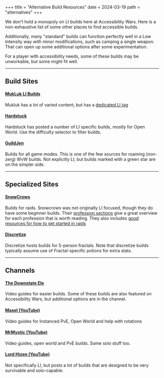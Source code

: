 +++
title = "Alternative Build Resources"
date = 2024-03-19
path = "alternatives"
+++

We don't hold a monopoly on LI builds here at Accessibility Wars. Here is a non-exhaustive list of some other places to find accessible builds.

Additionally, many "standard" builds can function perfectly well in a Low Intensity way with minor modifications, such as camping a single weapon. That can open up some additional options after some experimentation.

For a player with accessibility needs, some of these builds may be unworkable, but some might fit well.

---

## Build Sites

#### [MukLuk LI Builds](https://mukluklabs.com/gw2-build/tag/Low+Intensity)

Mukluk has a lot of varied content, but has a [dedicated LI tag](https://mukluklabs.com/gw2-build/tag/Low+Intensity)

#### [Hardstuck](https://hardstuck.gg)

Hardstuck has posted a number of LI specific builds, mostly for Open World. Use the difficulty selector to filter builds.

#### [GuildJen](https://guildjen.com/builds/)

Builds for all game modes. This is one of the few sources for roaming (non-zerg) WvW builds. Not explicitly LI, but builds marked
with a green star are on the simpler side.

---

## Specialized Sites

#### [SnowCrows](https://snowcrows.com/)

Builds for raids. Snowcrows was not originally LI focused, though they do have some beginner builds.
Their [profession sections](https://snowcrows.com/guides/professions) give a great overview for each profession that is worth reading.
They also includes [good resources for how to get started in raids](https://snowcrows.com/guides/getting-started)

#### [Discretize](https://discretize.eu/)

Discretize hosts builds for 5-person fractals. Note that discretize builds typically assume use of Fractal-specific potions for extra stats.

---

## Channels

#### [The Downstate Ele](https://www.youtube.com/@TheDownstateEle)

Video guides for easier builds. Some of these builds are also featured on Accessibility Wars, but additional options are in the channel.

#### [Masel (YouTube)](https://www.youtube.com/@MaselMMO)

Video guides for Instanced PvE, Open World and help with rotations

#### [MrMystic (YouTube)](https://www.youtube.com/c/MrMystic1)

Video guides, open world and PvE builds. Some solo stuff too.

#### [Lord Hizen (YouTube)](https://www.youtube.com/c/lordhizen)

Not specifically LI, but posts a lot of builds that are designed to be very survivable and solo-capable.

